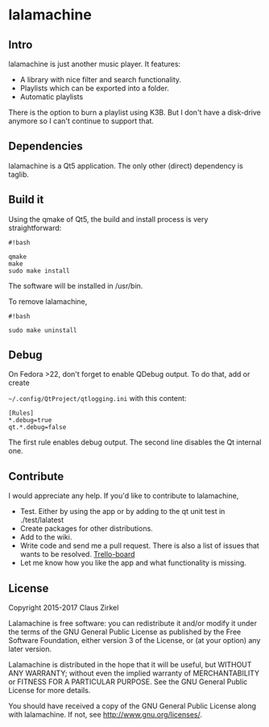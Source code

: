 # lalamachine

## Intro

lalamachine is just another music player. It features:

* A library with nice filter and search functionality.
* Playlists which can be exported into a folder.
* Automatic playlists

There is the option to burn a playlist using K3B. But I don't have a disk-drive anymore so I can't continue to support that.

## Dependencies

lalamachine is a Qt5 application.
The only other (direct) dependency is taglib.

## Build it

Using the qmake of Qt5, the build and install process is very straightforward:


```
#!bash

qmake
make
sudo make install
```

The software will be installed in /usr/bin.

To remove lalamachine,


```
#!bash

sudo make uninstall
```


## Debug

On Fedora >22, don't forget to enable QDebug output. To do that, add or create

`~/.config/QtProject/qtlogging.ini` with this content:

```
[Rules]
*.debug=true
qt.*.debug=false
```

The first rule enables debug output. The second line disables the Qt internal one.

## Contribute

I would appreciate any help. If you'd like to contribute to lalamachine,

* Test. Either by using the app or by adding to the qt unit test in ./test/lalatest
* Create packages for other distributions.
* Add to the wiki.
* Write code and send me a pull request. There is also a list of issues that wants to be resolved. [Trello-board](https://trello.com/b/7C3MEK7M/lalamachine)
* Let me know how you like the app and what functionality is missing.


## License

Copyright 2015-2017 Claus Zirkel

Lalamachine is free software: you can redistribute it and/or modify
it under the terms of the GNU General Public License as published by
the Free Software Foundation, either version 3 of the License, or
(at your option) any later version.

Lalamachine is distributed in the hope that it will be useful,
but WITHOUT ANY WARRANTY; without even the implied warranty of
MERCHANTABILITY or FITNESS FOR A PARTICULAR PURPOSE.  See the
GNU General Public License for more details.

You should have received a copy of the GNU General Public License
along with lalamachine.  If not, see <http://www.gnu.org/licenses/>.

